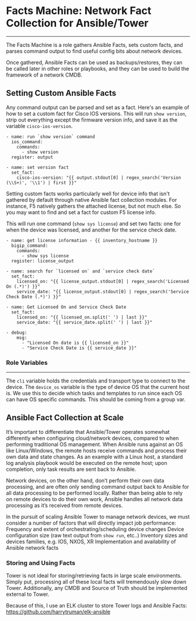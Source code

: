 # Facts Machine: Network Fact Collection for Ansible/Tower
-------------

The Facts Machine is a role gathers Ansible Facts, sets custom facts, and parses command output to find useful config bits about network devices.

Once gathered, Ansible Facts can be used as backups/restores, they can be called later in other roles or playbooks, and they can be used to build the framework of a network CMDB.

## Setting Custom Ansible Facts

Any command output can be parsed and set as a fact. Here's an example of how to set a custom fact for Cisco IOS versions. This will run `show version`, strip out everything except the firmware version info, and save it as the variable `cisco-ios-version`.

```
- name: run `show version` command
  ios_command:
    commands:
      - show version
  register: output

- name: set version fact
  set_fact:
    cisco-ios-version: "{{ output.stdout[0] | regex_search('Version (\\S+)', '\\1') | first }}"
```

Setting custom facts works particularly well for device info that isn't gathered by default through native Ansible fact collection modules. For instance, F5 natively gathers the attached license, but not much else. So you may want to find and set a fact for custom F5 license info.

This will run one command (`show sys license`) and set two facts: one for when the device was licensed, and another for the service check date. 

```
- name: get license information - {{ inventory_hostname }}
  bigip_command:
    commands:
      - show sys license
  register: license_output

- name: search for `licensed on` and `service check date`
  set_fact:
    licensed_on: "{{ license_output.stdout[0] | regex_search('Licensed On (.*)') }}"
    service_date: "{{ license_output.stdout[0] | regex_search('Service Check Date (.*)') }}"

- name: Get Licensed On and Service Check Date
  set_fact:
    licensed_on: "{{ licensed_on.split(' ') | last }}"
    service_date: "{{ service_date.split(' ') | last }}"

- debug:
    msg:
      - "Licensed On date is {{ licensed_on }}"
      - "Service Check Date is {{ service_date }}"
```


### Role Variables
--------------

The `cli` variable holds the credentials and transport type to connect to the device.
The `device_os` variable is the type of device OS that the current host is. We use this to decide which tasks and templates to run since each OS can have OS specific commands. This should be coming from a group var.


## Ansible Fact Collection at Scale

It’s important to differentiate that Ansible/Tower operates somewhat differently when configuring cloud/network devices, compared to when performing traditional OS management. When Ansible runs against an OS like Linux/Windows, the remote hosts receive commands and process their own data and state changes. As an example with a Linux host, a standard log analysis playbook would be executed on the remote host; upon completion, only task results are sent back to Ansible.

Network devices, on the other hand, don’t perform their own data processing, and are often only sending command output back to Ansible for all data processing to be performed locally. Rather than being able to rely on remote devices to do their own work, Ansible handles all network data processing as it’s received from remote devices.

In the pursuit of scaling Ansible Tower to manage network devices, we must consider a number of factors that will directly impact job performance:
Frequency and extent of orchestrating/scheduling device changes
Device configuration size (raw text output from `show run`, etc..)
Inventory sizes and devices families, e.g. IOS, NXOS, XR
Implementation and availability of Ansible network facts 

### Storing and Using Facts

Tower is not ideal for storing/retrieving facts in large scale environments. Simply put, processing all of these local facts will tremendously slow down Tower. Additionally, any CMDB and Source of Truth should be implemented external to Tower.

Because of this, I use an ELK cluster to store Tower logs and Ansible Facts:
https://github.com/harrytruman/elk-ansible
